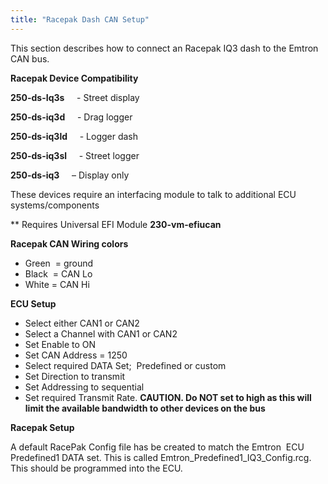 ```yaml
---
title: "Racepak Dash CAN Setup"
---
```


This section describes how to connect an Racepak IQ3 dash to the Emtron CAN bus.

**Racepak Device Compatibility**&nbsp;




**&#50;50-ds-Iq3s** &nbsp; &nbsp; - Street display

**&#50;50-ds-iq3d** &nbsp; &nbsp; - Drag logger&nbsp;

**&#50;50-ds-iq3ld** &nbsp; &nbsp; - Logger dash&nbsp;

**&#50;50-ds-iq3sl** &nbsp; &nbsp; - Street logger


**&#50;50-ds-iq3** &nbsp; &nbsp; – Display only&nbsp;

These devices require an interfacing module to talk to additional ECU systems/components

\*\* Requires Universal EFI Module **230-vm-efiucan**



**Racepak CAN Wiring colors**


* Green&nbsp; = ground
* Black&nbsp; = CAN Lo
* White = CAN Hi



**ECU Setup**


* Select either CAN1 or CAN2
* Select a Channel with CAN1 or CAN2
* Set Enable to ON
* Set CAN Address = 1250
* Select required DATA Set;&nbsp; Predefined or custom
* Set Direction to transmit
* Set Addressing to sequential
* Set required Transmit Rate. **CAUTION. Do NOT set to high as this will limit the available bandwidth to other devices on the bus**



**Racepak Setup**


A default RacePak Config file has be created to match the Emtron&nbsp; ECU Predefined1 DATA set. This is called Emtron\_Predefined1\_IQ3\_Config.rcg. This should be programmed into the ECU.
